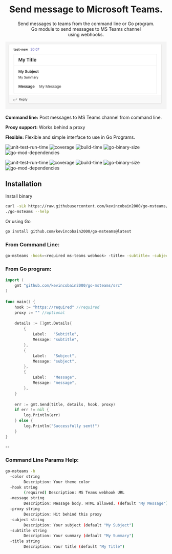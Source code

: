 <h1 align="center">Send message to Microsoft Teams.</h1>

<p align="center">
  Send messages to teams from the command line or Go program.
  <br>
  Go module to send messages to MS Teams channel
  <br>
  using webhooks.
</p>

<p align="center">
  <img src="screenshot1.png" alt="teams">
</p>


**Command line:** Post messages to MS Teams channel from command line.

**Proxy support:** Works behind a proxy

**Flexible:** Flexible and simple interface to use in Go Programs.

![unit-test-run-time](https://coveritup.app/badge?org=kevincobain2000&repo=go-msteams&branch=feature/cover&type=unit-test-run-time)
![coverage](https://coveritup.app/badge?org=kevincobain2000&repo=go-msteams&branch=feature/cover&type=coverage)
![build-time](https://coveritup.app/badge?org=kevincobain2000&repo=go-msteams&branch=feature/cover&type=build-time)
![go-binary-size](https://coveritup.app/badge?org=kevincobain2000&repo=go-msteams&branch=feature/cover&type=go-binary-size)
![go-mod-dependencies](https://coveritup.app/badge?org=kevincobain2000&repo=go-msteams&branch=feature/cover&type=go-mod-dependencies)


![unit-test-run-time](https://coveritup.app/chart?org=kevincobain2000&repo=go-msteams&branch=feature/cover&type=unit-test-run-time&theme=light&line=fill&width=150&height=150&output=svg)
![coverage](https://coveritup.app/chart?org=kevincobain2000&repo=go-msteams&branch=feature/cover&type=coverage&theme=light&line=fill&width=150&height=150&output=svg)
![build-time](https://coveritup.app/chart?org=kevincobain2000&repo=go-msteams&branch=feature/cover&type=build-time&theme=light&line=fill&width=150&height=150&output=svg)
![go-binary-size](https://coveritup.app/chart?org=kevincobain2000&repo=go-msteams&branch=feature/cover&type=go-binary-size&theme=light&line=fill&width=150&height=150&output=svg)
![go-mod-dependencies](https://coveritup.app/chart?org=kevincobain2000&repo=go-msteams&branch=feature/cover&type=go-mod-dependencies&theme=light&line=fill&width=150&height=150&output=svg)








## Installation

Install binary

```sh
curl -sLk https://raw.githubusercontent.com/kevincobain2000/go-msteams/master/install.sh | sh
./go-msteams --help
```

Or using Go

```sh
go install github.com/kevincobain2000/go-msteams@latest
```

### From Command Line:

```sh
go-msteams -hook=<required ms-teams webhook> -title= -subtitle= -subject= -message="<h1>HTML OK</h1>
```

### From Go program:

```go
import (
    gmt "github.com/kevincobain2000/go-msteams/src"
)

func main() {
    hook := "https://required" //required
    proxy := "" //optional

	details := []gmt.Details{
		{
			Label:   "Subtitle",
			Message: "subtitle",
		},
		{
			Label:   "Subject",
			Message: "subject",
		},
		{
			Label:   "Message",
			Message: "message",
		},
	}

    err := gmt.Send(title, details, hook, proxy)
    if err != nil {
        log.Println(err)
    } else {
        log.Println("Successfully sent!")
    }
}
```

--

### Command Line Params Help:

```sh
go-msteams -h
  -color string
    	Description: Your theme color
  -hook string
    	(required) Description: MS Teams webhook URL
  -message string
    	Description: Message body. HTML allowed. (default "My Message")
  -proxy string
    	Description: Hit behind this proxy
  -subject string
    	Description: Your subject (default "My Subject")
  -subtitle string
    	Description: Your summary (default "My Summary")
  -title string
    	Description: Your title (default "My Title")
```
